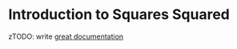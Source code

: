 # Introduction to Squares Squared

zTODO: write [great documentation](http://jacobian.org/writing/great-documentation/what-to-write/)
